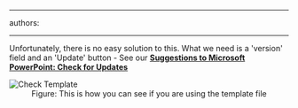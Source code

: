 

---
authors:

---




<span class='intro'> 
  <p>Unfortunately, there is no easy solution to this. What we need is a 'version' field  and an 'Update' button - See our <b><a href="http&#58;//www.ssw.com.au/ssw/Standards/BetterSoftwareSuggestions/Office.aspx#Version">Suggestions to Microsoft PowerPoint&#58; Check for Updates</a></b></p>
 </span>


  <dl class="image">
    <dt><img alt="Check Template" src="http&#58;//sharepoint.ssw.com.au/Standards/Communication/RulesToBetterPowerpointPresentations/PublishingImages/CheckTemplate.jpg" /></dt>
    <dd>Figure&#58; This is how you can see if you are using the template file </dd>
</dl>



